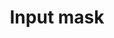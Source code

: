 ---
category: Components
component:
  status: ready
  package: usa-input-mask
  dependencies: usa-input
permalink: /components/input-mask/
redirect_from:
- /form-controls/11-text-input/
title: Input mask
type: component
lead: An input mask is a string expression that constrains input to support valid input values.
subnav:
- text: Preview
  href: '#input-mask-preview'
- text: Code
  href: '#input-mask-code'
- text: Guidance
  href: '#input-mask-guidance'
- text: Package
  href: '#input-mask-package'
- text: Latest updates
  href: '#input-mask-changelog'
tags:
  - input
  - form
  - input mask
---